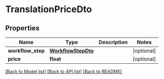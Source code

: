 # TranslationPriceDto

## Properties
Name | Type | Description | Notes
------------ | ------------- | ------------- | -------------
**workflow_step** | [**WorkflowStepDto**](WorkflowStepDto.md) |  | [optional] 
**price** | **float** |  | [optional] 

[[Back to Model list]](../README.md#documentation-for-models) [[Back to API list]](../README.md#documentation-for-api-endpoints) [[Back to README]](../README.md)

